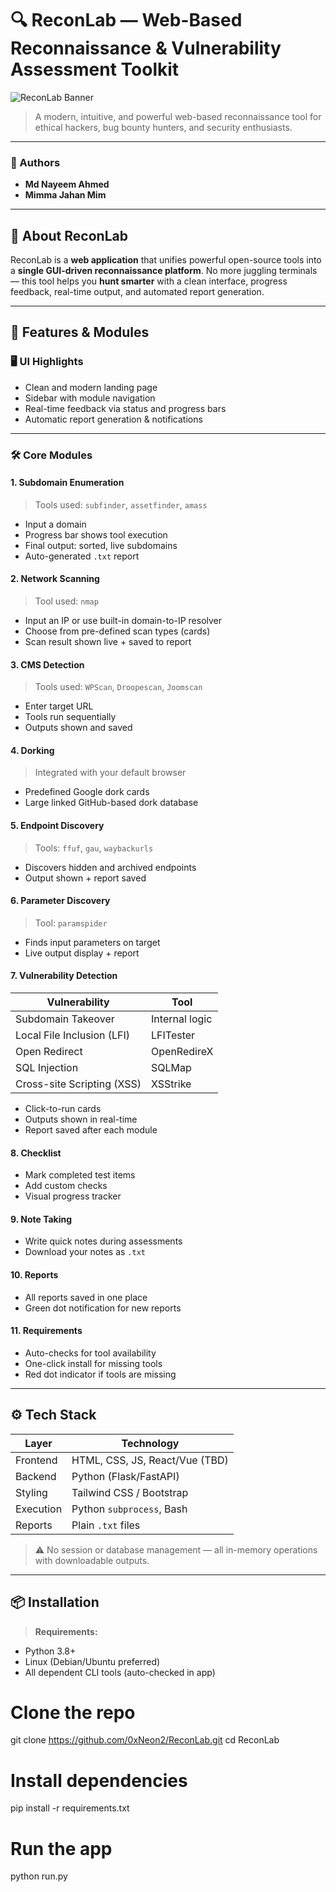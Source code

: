 # 🔍 ReconLab — Web-Based Reconnaissance & Vulnerability Assessment Toolkit

![ReconLab Banner](https://img.shields.io/badge/ReconLab-Powered%20by%20Python-blueviolet?style=for-the-badge)
> A modern, intuitive, and powerful web-based reconnaissance tool for ethical hackers, bug bounty hunters, and security enthusiasts.

---

### 🚀 Authors
- **Md Nayeem Ahmed**
- **Mimma Jahan Mim**

---

## 🎯 About ReconLab

ReconLab is a **web application** that unifies powerful open-source tools into a **single GUI-driven reconnaissance platform**. No more juggling terminals — this tool helps you **hunt smarter** with a clean interface, progress feedback, real-time output, and automated report generation.

---

## 🧩 Features & Modules

### 🖥️ UI Highlights
- Clean and modern landing page
- Sidebar with module navigation
- Real-time feedback via status and progress bars
- Automatic report generation & notifications

---

### 🛠️ Core Modules

#### 1. **Subdomain Enumeration**
> Tools used: `subfinder`, `assetfinder`, `amass`
- Input a domain
- Progress bar shows tool execution
- Final output: sorted, live subdomains
- Auto-generated `.txt` report

#### 2. **Network Scanning**
> Tool used: `nmap`
- Input an IP or use built-in domain-to-IP resolver
- Choose from pre-defined scan types (cards)
- Scan result shown live + saved to report

#### 3. **CMS Detection**
> Tools used: `WPScan`, `Droopescan`, `Joomscan`
- Enter target URL
- Tools run sequentially
- Outputs shown and saved

#### 4. **Dorking**
> Integrated with your default browser
- Predefined Google dork cards
- Large linked GitHub-based dork database

#### 5. **Endpoint Discovery**
> Tools: `ffuf`, `gau`, `waybackurls`
- Discovers hidden and archived endpoints
- Output shown + report saved

#### 6. **Parameter Discovery**
> Tool: `paramspider`
- Finds input parameters on target
- Live output display + report

#### 7. **Vulnerability Detection**
| Vulnerability      | Tool              |
|--------------------|-------------------|
| Subdomain Takeover | Internal logic    |
| Local File Inclusion (LFI) | LFITester |
| Open Redirect      | OpenRedireX       |
| SQL Injection      | SQLMap            |
| Cross-site Scripting (XSS) | XSStrike |

- Click-to-run cards
- Outputs shown in real-time
- Report saved after each module

#### 8. **Checklist**
- Mark completed test items
- Add custom checks
- Visual progress tracker

#### 9. **Note Taking**
- Write quick notes during assessments
- Download your notes as `.txt`

#### 10. **Reports**
- All reports saved in one place
- Green dot notification for new reports

#### 11. **Requirements**
- Auto-checks for tool availability
- One-click install for missing tools
- Red dot indicator if tools are missing

---

## ⚙️ Tech Stack

| Layer     | Technology         |
|-----------|--------------------|
| Frontend  | HTML, CSS, JS, React/Vue (TBD) |
| Backend   | Python (Flask/FastAPI) |
| Styling   | Tailwind CSS / Bootstrap |
| Execution | Python `subprocess`, Bash |
| Reports   | Plain `.txt` files |

> ⚠️ No session or database management — all in-memory operations with downloadable outputs.

---

## 📦 Installation

> **Requirements:**
- Python 3.8+
- Linux (Debian/Ubuntu preferred)
- All dependent CLI tools (auto-checked in app)


# Clone the repo
git clone https://github.com/0xNeon2/ReconLab.git
cd ReconLab

# Install dependencies
pip install -r requirements.txt

# Run the app
python run.py
